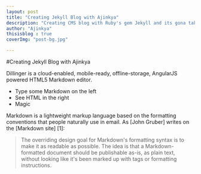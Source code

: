 ```yaml
---
layout: post
title: "Creating Jekyll Blog with Ajinkya"
description: "Creating CMS blog with Ruby's gem Jekyll and its gona take the world."
author: "Ajinkya"
thisisblog : true
coverImg: "post-bg.jpg"

---
```


#Creating Jekyll Blog with Ajinkya

Dillinger is a cloud-enabled, mobile-ready, offline-storage, AngularJS powered HTML5 Markdown editor.

  - Type some Markdown on the left
  - See HTML in the right
  - Magic

Markdown is a lightweight markup language based on the formatting conventions that people naturally use in email.  As [John Gruber] writes on the [Markdown site] [1]:

> The overriding design goal for Markdown's
> formatting syntax is to make it as readable
> as possible. The idea is that a
> Markdown-formatted document should be
> publishable as-is, as plain text, without
> looking like it's been marked up with tags
> or formatting instructions.